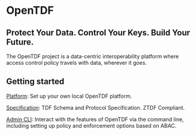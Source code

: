 # OpenTDF

## Protect Your Data. Control Your Keys. Build Your Future.

The OpenTDF project is a data-centric interoperability platform where access control policy travels with data, wherever it goes.

## Getting started
[Platform](https://github.com/opentdf/platform): Set up your own local OpenTDF platform. 

[Specification](https://github.com/opentdf/spec): TDF Schema and Protocol Specification. ZTDF Compliant. 

[Admin CLI](https://github.com/opentdf/tructl): Interact with the features of OpenTDF via the command line, including setting up policy and enforcement options based on ABAC. 



